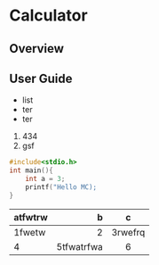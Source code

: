 # Calculator

## Overview




## User Guide


- list
- ter
- ter

1. 434
3. gsf


```c
#include<stdio.h>
int main(){
    int a = 3;
    printf("Hello MC);
}
```

|atfwtrw|b|c|
|-|-:|:-:|
|1fwetw|2|3rwefrq|
|4|5tfwatrfwa|6|